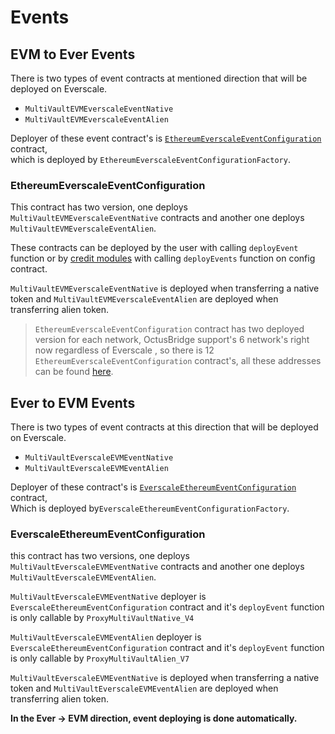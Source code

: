 # Events

## EVM to Ever Events

There is two types of event contracts at mentioned direction that will be deployed on Everscale.

- `MultiVaultEVMEverscaleEventNative`
- `MultiVaultEVMEverscaleEventAlien`

Deployer of these event contract's is [`EthereumEverscaleEventConfiguration`](../addresses.md#event-configurations) contract,\
which is deployed by `EthereumEverscaleEventConfigurationFactory`.

### EthereumEverscaleEventConfiguration

This contract has two version, one deploys `MultiVaultEVMEverscaleEventNative` contracts and another one deploys `MultiVaultEVMEverscaleEventAlien`.

These contracts can be deployed by the user with calling `deployEvent` function or by [credit modules](./CreditModules.md) with calling `deployEvents` function on config contract.

`MultiVaultEVMEverscaleEventNative` is deployed when transferring a native token and `MultiVaultEVMEverscaleEventAlien` are deployed when transferring alien token.

> `EthereumEverscaleEventConfiguration` contract has two deployed version for each network, OctusBridge support's 6 network's right now regardless of Everscale , so there is 12 `EthereumEverscaleEventConfiguration` contract's, all these addresses can be found [here](../addresses.md#event-configurations).

## Ever to EVM Events

There is two types of event contracts at this direction that will be deployed on Everscale.

- `MultiVaultEverscaleEVMEventNative`
- `MultiVaultEverscaleEVMEventAlien`

Deployer of these contract's is [`EverscaleEthereumEventConfiguration`](../addresses.md#event-configurations) contract, \
Which is deployed by`EverscaleEthereumEventConfigurationFactory`.

### EverscaleEthereumEventConfiguration

this contract has two versions, one deploys `MultiVaultEverscaleEVMEventNative` contracts and another one deploys `MultiVaultEverscaleEVMEventAlien`.

`MultiVaultEverscaleEVMEventNative` deployer is `EverscaleEthereumEventConfiguration` contract and it's `deployEvent` function is only callable by `ProxyMultiVaultNative_V4`

`MultiVaultEverscaleEVMEventAlien` deployer is `EverscaleEthereumEventConfiguration` contract and it's `deployEvent` function is only callable by `ProxyMultiVaultAlien_V7`

`MultiVaultEverscaleEVMEventNative` is deployed when transferring a native token and `MultiVaultEverscaleEVMEventAlien` are deployed when transferring alien token.

**In the Ever -> EVM direction, event deploying is done automatically.**
